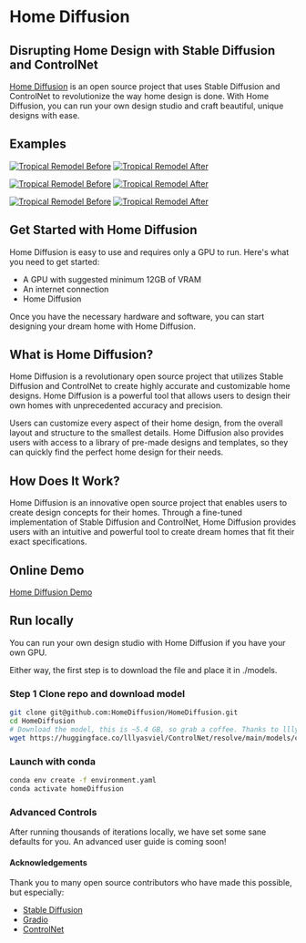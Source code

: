 # Home Diffusion
## Disrupting Home Design with Stable Diffusion and ControlNet

[Home Diffusion](https://homes.org/home-diffusion/) is an open source project that uses Stable Diffusion and ControlNet to revolutionize the way home design is done. With Home Diffusion, you can run your own design studio and craft beautiful, unique designs with ease.

## Examples
[![Tropical Remodel Before](https://homes.org/images/examples/exterior-tropical-remodel-0001-before.png)](https://www.homes.org)
[![Tropical Remodel After](https://homes.org/images/examples/exterior-tropical-remodel-0001-after.png)](https://www.homes.org)


[![Tropical Remodel Before](https://homes.org/images/examples/exterior-tropical-remodel-0002-before.png)](https://www.homes.org)
[![Tropical Remodel After](https://homes.org/images/examples/exterior-tropical-remodel-0002-after.png)](https://www.homes.org)


[![Tropical Remodel Before](https://homes.org/images/examples/exterior-tropical-remodel-0003-before.png)](https://www.homes.org)
[![Tropical Remodel After](https://homes.org/images/examples/exterior-tropical-remodel-0003-after.png)](https://www.homes.org)

## Get Started with Home Diffusion

Home Diffusion is easy to use and requires only a GPU to run. Here's what you need to get started:

- A GPU with suggested minimum 12GB of VRAM
- An internet connection
- Home Diffusion

Once you have the necessary hardware and software, you can start designing your dream home with Home Diffusion.



## What is Home Diffusion?

Home Diffusion is a revolutionary open source project that utilizes Stable Diffusion and ControlNet to create highly accurate and customizable home designs. Home Diffusion is a powerful tool that allows users to design their own homes with unprecedented accuracy and precision. 

Users can customize every aspect of their home design, from the overall layout and structure to the smallest details. Home Diffusion also provides users with access to a library of pre-made designs and templates, so they can quickly find the perfect home design for their needs.

## How Does It Work?

Home Diffusion is an innovative open source project that enables users to create design concepts for their homes. Through a fine-tuned implementation of Stable Diffusion and ControlNet, Home Diffusion provides users with an intuitive and powerful tool to create dream homes that fit their exact specifications.


## Online Demo
[Home Diffusion Demo](https://homes.org/home-diffusion/demo/)

## Run locally
You can run your own design studio with Home Diffusion if you have your own GPU.

Either way, the first step is to download the file and place it in ./models.

### Step 1 Clone repo and download model
```bash
git clone git@github.com:HomeDiffusion/HomeDiffusion.git
cd HomeDiffusion
# Download the model, this is ~5.4 GB, so grab a coffee. Thanks to lllyasviel!
wget https://huggingface.co/lllyasviel/ControlNet/resolve/main/models/control_sd15_mlsd.pth  -P models/
```

### Launch with conda
```bash
conda env create -f environment.yaml
conda activate homeDiffusion
```

### Advanced Controls
After running thousands of iterations locally, we have set some sane defaults for you. An advanced user guide is coming soon!


#### Acknowledgements
Thank you to many open source contributors who have made this possible, but especially:
- [Stable Diffusion](https://github.com/CompVis/stable-diffusion)
- [Gradio](https://github.com/gradio-app/gradio)
- [ControlNet](https://github.com/lllyasviel/ControlNet)